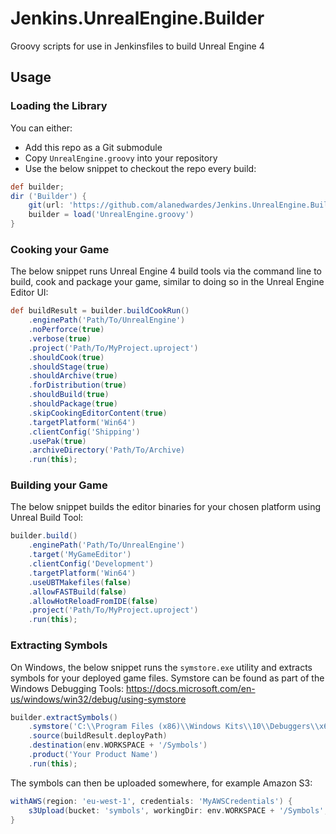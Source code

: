 # Jenkins.UnrealEngine.Builder
Groovy scripts for use in Jenkinsfiles to build Unreal Engine 4

## Usage

### Loading the Library

You can either:
* Add this repo as a Git submodule
* Copy `UnrealEngine.groovy` into your repository
* Use the below snippet to checkout the repo every build:
```groovy
def builder;
dir ('Builder') {
    git(url: 'https://github.com/alanedwardes/Jenkins.UnrealEngine.Builder.git', branch: 'main');
    builder = load('UnrealEngine.groovy')
}
```

### Cooking your Game

The below snippet runs Unreal Engine 4 build tools via the command line to build, cook and package your game, similar to doing so in the Unreal Engine Editor UI:

```groovy
def buildResult = builder.buildCookRun()
    .enginePath('Path/To/UnrealEngine')
    .noPerforce(true)
    .verbose(true)
    .project('Path/To/MyProject.uproject')
    .shouldCook(true)
    .shouldStage(true)
    .shouldArchive(true)
    .forDistribution(true)
    .shouldBuild(true)
    .shouldPackage(true)
    .skipCookingEditorContent(true)
    .targetPlatform('Win64')
    .clientConfig('Shipping')
    .usePak(true)
    .archiveDirectory('Path/To/Archive)
    .run(this);
```

### Building your Game

The below snippet builds the editor binaries for your chosen platform using Unreal Build Tool:

```groovy
builder.build()
    .enginePath('Path/To/UnrealEngine')
    .target('MyGameEditor')
    .clientConfig('Development')
    .targetPlatform('Win64')
    .useUBTMakefiles(false)
    .allowFASTBuild(false)
    .allowHotReloadFromIDE(false)
    .project('Path/To/MyProject.uproject')
    .run(this);
```

### Extracting Symbols

On Windows, the below snippet runs the `symstore.exe` utility and extracts symbols for your deployed game files. Symstore can be found as part of the Windows Debugging Tools: https://docs.microsoft.com/en-us/windows/win32/debug/using-symstore

```groovy
builder.extractSymbols()
    .symstore('C:\\Program Files (x86)\\Windows Kits\\10\\Debuggers\\x64\\symstore.exe')
    .source(buildResult.deployPath)
    .destination(env.WORKSPACE + '/Symbols')
    .product('Your Product Name')
    .run(this);
```

The symbols can then be uploaded somewhere, for example Amazon S3:

```groovy
withAWS(region: 'eu-west-1', credentials: 'MyAWSCredentials') {
    s3Upload(bucket: 'symbols', workingDir: env.WORKSPACE + '/Symbols', includePathPattern: '**/*')
}
```
